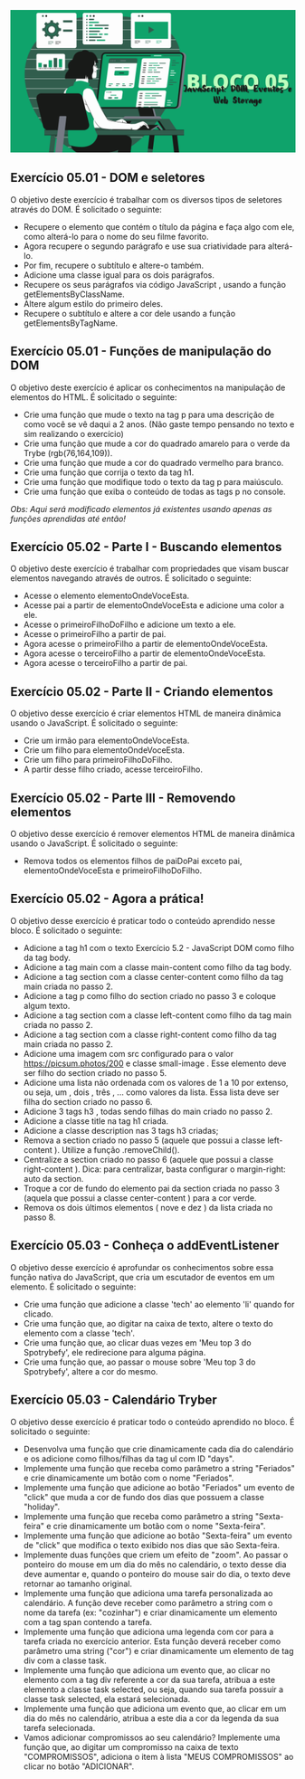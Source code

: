 ![](../bannerdosblocos/trybe-exercicios-bloco05.png)

## Exercício 05.01 - DOM e seletores

O objetivo deste exercício é trabalhar com os diversos tipos de seletores através do DOM. É solicitado o seguinte:

* Recupere o elemento que contém o título da página e faça algo com ele, como alterá-lo para o nome do seu filme favorito.
* Agora recupere o segundo parágrafo e use sua criatividade para alterá-lo.
* Por fim, recupere o subtítulo e altere-o também.
* Adicione uma classe igual para os dois parágrafos.
* Recupere os seus parágrafos via código JavaScript , usando a função getElementsByClassName.
* Altere algum estilo do primeiro deles.
* Recupere o subtítulo e altere a cor dele usando a função getElementsByTagName.


## Exercício 05.01 - Funções de manipulação do DOM

O objetivo deste exercício é aplicar os conhecimentos na manipulação de elementos do HTML. É solicitado o seguinte: 

* Crie uma função que mude o texto na tag p para uma descrição de como você se vê daqui a 2 anos. (Não gaste tempo pensando no texto e sim realizando o exercício)
* Crie uma função que mude a cor do quadrado amarelo para o verde da Trybe (rgb(76,164,109)).
* Crie uma função que mude a cor do quadrado vermelho para branco.
* Crie uma função que corrija o texto da tag h1.
*  Crie uma função que modifique todo o texto da tag p para maiúsculo.
* Crie uma função que exiba o conteúdo de todas as tags p no console.

_Obs: Aqui será modificado elementos já existentes usando apenas as funções aprendidas até então!_

## Exercício 05.02 - Parte I - Buscando elementos

O objetivo deste exercício é trabalhar com propriedades que visam buscar elementos navegando através de outros. É solicitado o seguinte:

* Acesse o elemento elementoOndeVoceEsta.
* Acesse pai a partir de elementoOndeVoceEsta e adicione uma color a ele.
* Acesse o primeiroFilhoDoFilho e adicione um texto a ele. 
* Acesse o primeiroFilho a partir de pai.
* Agora acesse o primeiroFilho a partir de elementoOndeVoceEsta.
* Agora acesse o terceiroFilho a partir de elementoOndeVoceEsta.
* Agora acesse o terceiroFilho a partir de pai.


## Exercício 05.02 - Parte II - Criando elementos

O objetivo desse exercício é criar elementos HTML de maneira dinâmica usando o JavaScript. É solicitado o seguinte:

* Crie um irmão para elementoOndeVoceEsta.
* Crie um filho para elementoOndeVoceEsta.
* Crie um filho para primeiroFilhoDoFilho.
* A partir desse filho criado, acesse terceiroFilho.

## Exercício 05.02 - Parte III - Removendo elementos

O objetivo desse exercício é remover elementos HTML de maneira dinâmica usando o JavaScript. É solicitado o seguinte:

* Remova todos os elementos filhos de paiDoPai exceto pai, elementoOndeVoceEsta e primeiroFilhoDoFilho.

## Exercício 05.02 - Agora a prática!

O objetivo desse exercício é praticar todo o conteúdo aprendido nesse bloco. É solicitado o seguinte:

* Adicione a tag h1 com o texto Exercício 5.2 - JavaScript DOM como filho da tag body.
* Adicione a tag main com a classe main-content como filho da tag body.
* Adicione a tag section com a classe center-content como filho da tag main criada no passo 2.
* Adicione a tag p como filho do section criado no passo 3 e coloque algum texto.
* Adicione a tag section com a classe left-content como filho da tag main criada no passo 2.
* Adicione a tag section com a classe right-content como filho da tag main criada no passo 2.
* Adicione uma imagem com src configurado para o valor https://picsum.photos/200 e classe small-image . Esse elemento deve ser filho do section criado no passo 5.
* Adicione uma lista não ordenada com os valores de 1 a 10 por extenso, ou seja, um , dois , três , ... como valores da lista. Essa lista deve ser filha do section criado no passo 6.
* Adicione 3 tags h3 , todas sendo filhas do main criado no passo 2.
* Adicione a classe title na tag h1 criada.
* Adicione a classe description nas 3 tags h3 criadas;
* Remova a section criado no passo 5 (aquele que possui a classe left-content ). Utilize a função .removeChild().
* Centralize a section criado no passo 6 (aquele que possui a classe right-content ). Dica: para centralizar, basta configurar o margin-right: auto da section.
* Troque a cor de fundo do elemento pai da section criada no passo 3 (aquela que possui a classe center-content ) para a cor verde.
* Remova os dois últimos elementos ( nove e dez ) da lista criada no passo 8.

## Exercício 05.03 - Conheça o addEventListener

O objetivo desse exercício é aprofundar os conhecimentos sobre essa função nativa do JavaScript, que cria um escutador de eventos em um elemento. É solicitado o seguinte:

* Crie uma função que adicione a classe 'tech' ao elemento 'li' quando for clicado.
*  Crie uma função que, ao digitar na caixa de texto, altere o texto do elemento com a classe 'tech'.
*  Crie uma função que, ao clicar duas vezes em 'Meu top 3 do Spotrybefy', ele redirecione para alguma página.
*  Crie uma função que, ao passar o mouse sobre 'Meu top 3 do Spotrybefy', altere a cor do mesmo.

## Exercício 05.03 - Calendário Tryber

O objetivo desse exercício é praticar todo o conteúdo aprendido no bloco. É solicitado o seguinte:

* Desenvolva uma função que crie dinamicamente cada dia do calendário e os adicione como filhos/filhas da tag ul com ID "days".
* Implemente uma função que receba como parâmetro a string "Feriados" e crie dinamicamente um botão com o nome "Feriados".
* Implemente uma função que adicione ao botão "Feriados" um evento de "click" que muda a cor de fundo dos dias que possuem a classe "holiday".
* Implemente uma função que receba como parâmetro a string "Sexta-feira" e crie dinamicamente um botão com o nome "Sexta-feira".
* Implemente uma função que adicione ao botão "Sexta-feira" um evento de "click" que modifica o texto exibido nos dias que são Sexta-feira.
* Implemente duas funções que criem um efeito de "zoom". Ao passar o ponteiro do mouse em um dia do mês no calendário, o texto desse dia deve aumentar e, quando o ponteiro do mouse sair do dia, o texto deve retornar ao tamanho original.
* Implemente uma função que adiciona uma tarefa personalizada ao calendário. A função deve receber como parâmetro a string com o nome da tarefa (ex: "cozinhar") e criar dinamicamente um elemento com a tag span contendo a tarefa.
* Implemente uma função que adiciona uma legenda com cor para a tarefa criada no exercício anterior. Esta função deverá receber como parâmetro uma string ("cor") e criar dinamicamente um elemento de tag div com a classe task.
* Implemente uma função que adiciona um evento que, ao clicar no elemento com a tag div referente a cor da sua tarefa, atribua a este elemento a classe task selected, ou seja, quando sua tarefa possuir a classe task selected, ela estará selecionada.
* Implemente uma função que adiciona um evento que, ao clicar em um dia do mês no calendário, atribua a este dia a cor da legenda da sua tarefa selecionada.
* Vamos adicionar compromissos ao seu calendário? Implemente uma função que, ao digitar um compromisso na caixa de texto "COMPROMISSOS", adiciona o item à lista "MEUS COMPROMISSOS" ao clicar no botão "ADICIONAR".